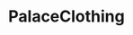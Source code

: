 ---
title: PalaceClothing
crosslinks:
- supremeclothing
- streetwear
- FashionReps
- livven
- ThatPeelingFeeling
- streetweardiscussion
- Supreme
- FashionRepsBST
- Repsneakers
- 2ep62o1
---